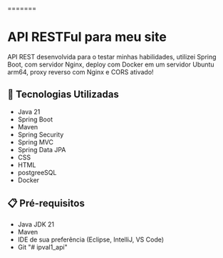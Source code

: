=======
# API RESTFul para meu site

API REST desenvolvida para o testar minhas habilidades, utilizei Spring Boot, com servidor Nginx, deploy com Docker em um servidor Ubuntu arm64, proxy reverso com Nginx e CORS ativado!

## 🚀 Tecnologias Utilizadas

* Java 21
* Spring Boot
* Maven
* Spring Security
* Spring MVC
* Spring Data JPA
* CSS
* HTML
* postgreeSQL
* Docker


## 📋 Pré-requisitos

* Java JDK 21
* Maven
* IDE de sua preferência (Eclipse, IntelliJ, VS Code)
* Git
"# ipval1_api" 
